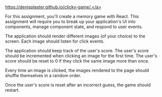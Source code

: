 <a href="https://denisplaster.github.io/clicky-game/.">https://denisplaster.github.io/clicky-game/.</a>

For this assignment, you'll create a memory game with React. This assignment will require you to break up your application's UI into components, manage component state, and respond to user events.







The application should render different images (of your choice) to the screen. Each image should listen for click events.


The application should keep track of the user's score. The user's score should be incremented when clicking an image for the first time. The user's score should be reset to 0 if they click the same image more than once.


Every time an image is clicked, the images rendered to the page should shuffle themselves in a random order.


Once the user's score is reset after an incorrect guess, the game should restart.
